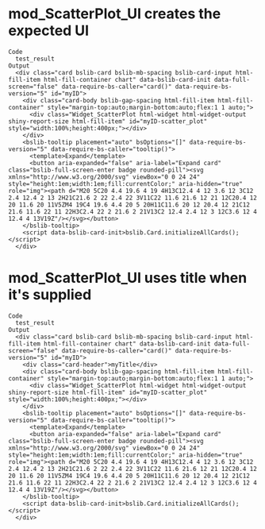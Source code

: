 # mod_ScatterPlot_UI creates the expected UI

    Code
      test_result
    Output
      <div class="card bslib-card bslib-mb-spacing bslib-card-input html-fill-item html-fill-container chart" data-bslib-card-init data-full-screen="false" data-require-bs-caller="card()" data-require-bs-version="5" id="myID">
        <div class="card-body bslib-gap-spacing html-fill-item html-fill-container" style="margin-top:auto;margin-bottom:auto;flex:1 1 auto;">
          <div class="Widget_ScatterPlot html-widget html-widget-output shiny-report-size html-fill-item" id="myID-scatter_plot" style="width:100%;height:400px;"></div>
        </div>
        <bslib-tooltip placement="auto" bsOptions="[]" data-require-bs-version="5" data-require-bs-caller="tooltip()">
          <template>Expand</template>
          <button aria-expanded="false" aria-label="Expand card" class="bslib-full-screen-enter badge rounded-pill"><svg xmlns="http://www.w3.org/2000/svg" viewBox="0 0 24 24" style="height:1em;width:1em;fill:currentColor;" aria-hidden="true" role="img"><path d="M20 5C20 4.4 19.6 4 19 4H13C12.4 4 12 3.6 12 3C12 2.4 12.4 2 13 2H21C21.6 2 22 2.4 22 3V11C22 11.6 21.6 12 21 12C20.4 12 20 11.6 20 11V5ZM4 19C4 19.6 4.4 20 5 20H11C11.6 20 12 20.4 12 21C12 21.6 11.6 22 11 22H3C2.4 22 2 21.6 2 21V13C2 12.4 2.4 12 3 12C3.6 12 4 12.4 4 13V19Z"/></svg></button>
        </bslib-tooltip>
        <script data-bslib-card-init>bslib.Card.initializeAllCards();</script>
      </div>

# mod_ScatterPlot_UI uses title when it's supplied

    Code
      test_result
    Output
      <div class="card bslib-card bslib-mb-spacing bslib-card-input html-fill-item html-fill-container chart" data-bslib-card-init data-full-screen="false" data-require-bs-caller="card()" data-require-bs-version="5" id="myID">
        <div class="card-header">myTitle</div>
        <div class="card-body bslib-gap-spacing html-fill-item html-fill-container" style="margin-top:auto;margin-bottom:auto;flex:1 1 auto;">
          <div class="Widget_ScatterPlot html-widget html-widget-output shiny-report-size html-fill-item" id="myID-scatter_plot" style="width:100%;height:400px;"></div>
        </div>
        <bslib-tooltip placement="auto" bsOptions="[]" data-require-bs-version="5" data-require-bs-caller="tooltip()">
          <template>Expand</template>
          <button aria-expanded="false" aria-label="Expand card" class="bslib-full-screen-enter badge rounded-pill"><svg xmlns="http://www.w3.org/2000/svg" viewBox="0 0 24 24" style="height:1em;width:1em;fill:currentColor;" aria-hidden="true" role="img"><path d="M20 5C20 4.4 19.6 4 19 4H13C12.4 4 12 3.6 12 3C12 2.4 12.4 2 13 2H21C21.6 2 22 2.4 22 3V11C22 11.6 21.6 12 21 12C20.4 12 20 11.6 20 11V5ZM4 19C4 19.6 4.4 20 5 20H11C11.6 20 12 20.4 12 21C12 21.6 11.6 22 11 22H3C2.4 22 2 21.6 2 21V13C2 12.4 2.4 12 3 12C3.6 12 4 12.4 4 13V19Z"/></svg></button>
        </bslib-tooltip>
        <script data-bslib-card-init>bslib.Card.initializeAllCards();</script>
      </div>

